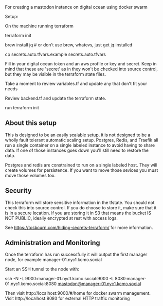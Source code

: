 For creating a mastodon instance on digital ocean using docker swarm

Setup:

On the machine running terraform

terraform init

brew install jq # or don't use brew, whatevs, just get jq installed

cp secrets.auto.tfvars.example  secrets.auto.tfvars

Fill in your digital ocean token and an aws profile or key and secret.  Keep in mind that these are 'secret' as in they won't be checked into source control, but they may be visible in the terraform state files.

Take a moment to review variables.tf and update any that don't fit your needs

Review backend.tf and update the terraform state.

run terraform init

## About this setup

This is designed to be an easily scalable setup, it is not designed to be a wholly fault tolerant automatic scaling setup.  Postgres, Redis, and Traefik all run a single container on a single labeled instance to avoid having to share data.  If one of those instances goes down you'll still need to restore the data.

Postgres and redis are constrained to run on a single labeled host.  They will create volumes for persistence.  If you want to move those sevices you must move those volumes too.

## Security

This terraform will store sensitive information in the tfstate.  You should not check this into source control.  If you do choose to store it, make sure that it is in a secure location.  If you are storing it in S3 that means the bucket IS NOT PUBLIC, ideally encrypted at rest with access logs.

See https://tosbourn.com/hiding-secrets-terraform/ for more information.

## Administration and Monitoring

Once the terraform has run successfully it will output the first manager node, for example manager-01.nyc1.kcmo.social

Start an SSH tunnel to the node with:

ssh -N -L 9000:manager-01.nyc1.kcmo.social:9000 -L 8080:manager-01.nyc1.kcmo.social:8080 mastodon@manager-01.nyc1.kcmo.social

Then visit http://localhost:9000/#/home for docker swarm management.  Visit http://localhost:8080 for external HTTP traffic monitoring
